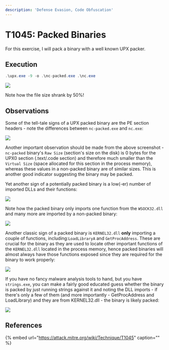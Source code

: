 ```yaml
---
description: 'Defense Evasion, Code Obfuscation'
---
```


# T1045: Packed Binaries

For this exercise, I will pack a binary with a well known UPX packer.

## Execution

```csharp
.\upx.exe -9 -o .\nc-packed.exe .\nc.exe
```

![](../../.gitbook/assets/upx-pack.png)

Note how the file size shrank by 50%!

## Observations

Some of the tell-tale signs of a UPX packed binary are the PE section headers - note the differences between `nc-packed.exe` and `nc.exe`:

![](../../.gitbook/assets/upx-packed-vs-unpacked.png)

Another important observation should be made from the above screenshot - `nc-packed` binary's `Raw Size` \(section's size on the disk\) is 0 bytes for the UPX0 section \(.text/.code section\) and therefore much smaller than the `Virtual Size` \(space allocated for this section in the process memory\), whereas these values in a non-packed binary are of similar sizes. This is another good indicator suggesting the binary may be packed.

Yet another sign of a potentially packed binary is a low\(-er\) number of imported DLLs and their functions:

![](../../.gitbook/assets/upx-imports.png)

Note how the packed binary only imports one function from the `WSOCK32.dll` and many more are imported by a non-packed binary:

![](../../.gitbook/assets/upx-sockets.png)

Another classic sign of a packed binary is `KERNEL32.dll` **only** importing a couple of functions, including:`LoadLibraryA` and `GetProcAddress`. These are crucial for the binary as they are used to locate other important functions of the `KERNEL32.dll` located in the process memory, hence packed binaries will almost always have those functions exposed since they are required for the binary to work properly:

![](../../.gitbook/assets/upx-kernel.png)

If you have no fancy malware analysis tools to hand, but you have `strings.exe`, you can make a fairly good educated guess whether the binary is packed by just running strings against it and noting the DLL imports - if there's only a few of them \(and more importantly - GetProcAddress and LoadLibrary\) and they are from KERNEL32.dll - the binary is likely packed:

![](../../.gitbook/assets/upx-strings.png)

## References

{% embed url="https://attack.mitre.org/wiki/Technique/T1045" caption="" %}

